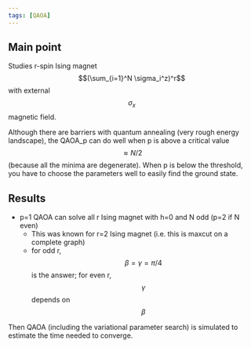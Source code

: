 ```yaml
---
tags: [QAOA]
---
```

## Main point

Studies r-spin Ising magnet $$(\sum_{i=1}^N \sigma_i^z)^r$$ with external $$\sigma_x$$ magnetic field.

Although there are barriers with quantum annealing (very rough energy landscape), the QAOA_p can do well when p is above a critical value $$\approx N/2$$ (because all the minima are degenerate).
When p is below the threshold, you have to choose the parameters well to easily find the ground state.

## Results

* p=1 QAOA can solve all r Ising magnet with h=0 and N odd (p=2 if N even)
  * This was known for r=2 Ising magnet (i.e. this is maxcut on a complete graph)
  * for odd r, $$\beta=\gamma=\pi/4$$ is the answer; for even r, $$\gamma$$ depends on $$\beta$$

Then QAOA (including the variational parameter search) is simulated to estimate the time needed to converge.
